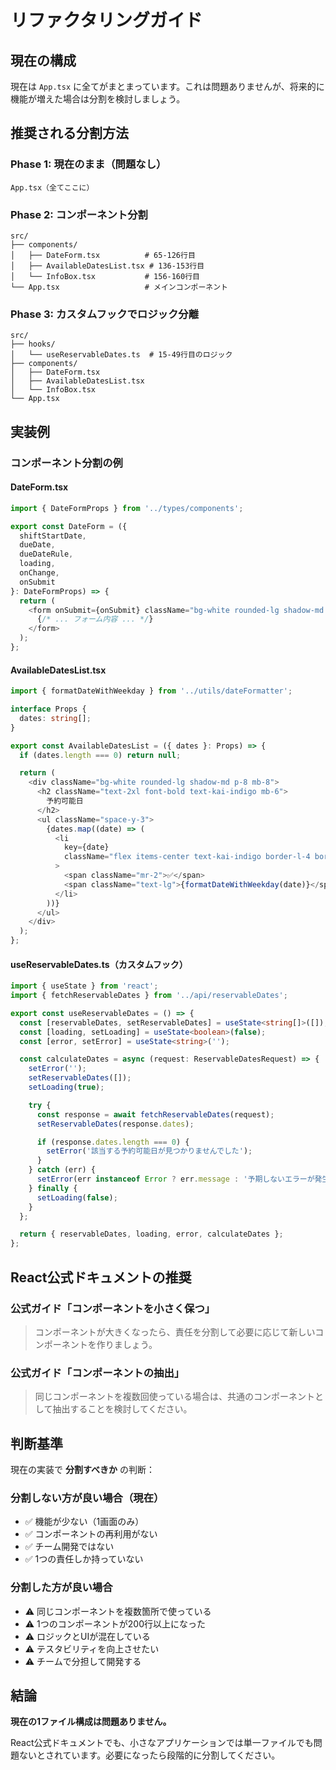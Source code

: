 # リファクタリングガイド

## 現在の構成

現在は `App.tsx` に全てがまとまっています。これは問題ありませんが、将来的に機能が増えた場合は分割を検討しましょう。

## 推奨される分割方法

### Phase 1: 現在のまま（問題なし）
```
App.tsx（全てここに）
```

### Phase 2: コンポーネント分割
```
src/
├── components/
│   ├── DateForm.tsx          # 65-126行目
│   ├── AvailableDatesList.tsx # 136-153行目
│   └── InfoBox.tsx           # 156-160行目
└── App.tsx                   # メインコンポーネント
```

### Phase 3: カスタムフックでロジック分離
```
src/
├── hooks/
│   └── useReservableDates.ts  # 15-49行目のロジック
├── components/
│   ├── DateForm.tsx
│   ├── AvailableDatesList.tsx
│   └── InfoBox.tsx
└── App.tsx
```

## 実装例

### コンポーネント分割の例

#### DateForm.tsx
```typescript
import { DateFormProps } from '../types/components';

export const DateForm = ({
  shiftStartDate,
  dueDate,
  dueDateRule,
  loading,
  onChange,
  onSubmit
}: DateFormProps) => {
  return (
    <form onSubmit={onSubmit} className="bg-white rounded-lg shadow-md p-8 mb-8">
      {/* ... フォーム内容 ... */}
    </form>
  );
};
```

#### AvailableDatesList.tsx
```typescript
import { formatDateWithWeekday } from '../utils/dateFormatter';

interface Props {
  dates: string[];
}

export const AvailableDatesList = ({ dates }: Props) => {
  if (dates.length === 0) return null;

  return (
    <div className="bg-white rounded-lg shadow-md p-8 mb-8">
      <h2 className="text-2xl font-bold text-kai-indigo mb-6">
        予約可能日
      </h2>
      <ul className="space-y-3">
        {dates.map((date) => (
          <li
            key={date}
            className="flex items-center text-kai-indigo border-l-4 border-kai-lavender pl-4 py-2"
          >
            <span className="mr-2">✅</span>
            <span className="text-lg">{formatDateWithWeekday(date)}</span>
          </li>
        ))}
      </ul>
    </div>
  );
};
```

#### useReservableDates.ts（カスタムフック）
```typescript
import { useState } from 'react';
import { fetchReservableDates } from '../api/reservableDates';

export const useReservableDates = () => {
  const [reservableDates, setReservableDates] = useState<string[]>([]);
  const [loading, setLoading] = useState<boolean>(false);
  const [error, setError] = useState<string>('');

  const calculateDates = async (request: ReservableDatesRequest) => {
    setError('');
    setReservableDates([]);
    setLoading(true);

    try {
      const response = await fetchReservableDates(request);
      setReservableDates(response.dates);

      if (response.dates.length === 0) {
        setError('該当する予約可能日が見つかりませんでした');
      }
    } catch (err) {
      setError(err instanceof Error ? err.message : '予期しないエラーが発生しました');
    } finally {
      setLoading(false);
    }
  };

  return { reservableDates, loading, error, calculateDates };
};
```

## React公式ドキュメントの推奨

### 公式ガイド「コンポーネントを小さく保つ」

> コンポーネントが大きくなったら、責任を分割して必要に応じて新しいコンポーネントを作りましょう。

### 公式ガイド「コンポーネントの抽出」

> 同じコンポーネントを複数回使っている場合は、共通のコンポーネントとして抽出することを検討してください。

## 判断基準

現在の実装で **分割すべきか** の判断：

### 分割しない方が良い場合（現在）
- ✅ 機能が少ない（1画面のみ）
- ✅ コンポーネントの再利用がない
- ✅ チーム開発ではない
- ✅ 1つの責任しか持っていない

### 分割した方が良い場合
- ⚠️ 同じコンポーネントを複数箇所で使っている
- ⚠️ 1つのコンポーネントが200行以上になった
- ⚠️ ロジックとUIが混在している
- ⚠️ テスタビリティを向上させたい
- ⚠️ チームで分担して開発する

## 結論

**現在の1ファイル構成は問題ありません。**

React公式ドキュメントでも、小さなアプリケーションでは単一ファイルでも問題ないとされています。必要になったら段階的に分割してください。

